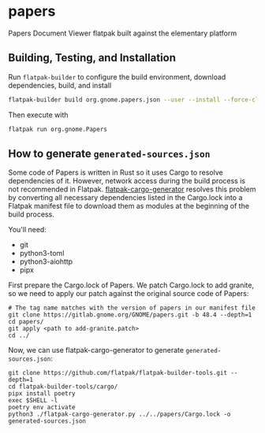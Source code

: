 # papers
Papers Document Viewer flatpak built against the elementary platform

## Building, Testing, and Installation
Run `flatpak-builder` to configure the build environment, download dependencies, build, and install

```bash
flatpak-builder build org.gnome.papers.json --user --install --force-clean --install-deps-from=appcenter --install-deps-from=flathub
```

Then execute with

```bash
flatpak run org.gnome.Papers
```

## How to generate `generated-sources.json`
Some code of Papers is written in Rust so it uses Cargo to resolve dependencies of it. However, network access during
the build process is not recommended in Flatpak.
[flatpak-cargo-generator](https://github.com/flatpak/flatpak-builder-tools/tree/master/cargo) resolves this problem
by converting all necessary dependencies listed in the Cargo.lock into a Flatpak manifest file to download them
as modules at the beginning of the build process.

You'll need:

- git
- python3-toml
- python3-aiohttp
- pipx

First prepare the Cargo.lock of Papers. We patch Cargo.lock to add granite, so we need to apply our patch against
the original source code of Papers:

```
# The tag name matches with the version of papers in our manifest file
git clone https://gitlab.gnome.org/GNOME/papers.git -b 48.4 --depth=1
cd papers/
git apply <path to add-granite.patch>
cd ../
```

Now, we can use flatpak-cargo-generator to generate `generated-sources.json`:

```
git clone https://github.com/flatpak/flatpak-builder-tools.git --depth=1
cd flatpak-builder-tools/cargo/
pipx install poetry
exec $SHELL -l
poetry env activate
python3 ./flatpak-cargo-generator.py ../../papers/Cargo.lock -o generated-sources.json
```

